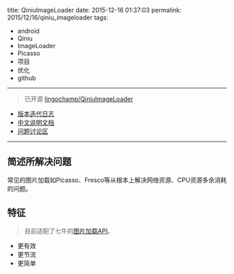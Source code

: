 title: QiniuImageLoader
date: 2015-12-16 01:37:03
permalink: 2015/12/16/qiniu_imageloader
tags:
- android
- Qiniu
- ImageLoader
- Picasso
- 项目
- 优化
- github

---

> 已开源 [lingochamp/QiniuImageLoader](https://github.com/lingochamp/QiniuImageLoader)

- [版本迭代日志](https://github.com/lingochamp/QiniuImageLoader)
- [中文说明文档](https://github.com/lingochamp/QiniuImageLoader/blob/master/README.md)
- [问题讨论区](https://github.com/lingochamp/QiniuImageLoader/issues)

<!-- more -->

---

## 简述所解决问题

常见的图片加载如Picasso、Fresco等从根本上解决网络资源、CPU资源多余消耗的问题。

## 特征

> 目前适配了七牛的[图片加载API](http://developer.qiniu.com/docs/v6/api/reference/fop/image/imageview2.html)。

- 更有效
- 更节流
- 更简单
